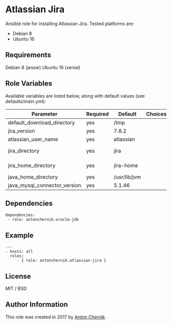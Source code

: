 Atlassian Jira
=========

Ansible role for installing Atlassian Jira. Tested platforms are:
* Debian 8
* Ubuntu 16


Requirements
------------

Debian 8 (jessie)
Ubuntu 16 (xenial)


Role Variables
--------------

Available variables are listed below, along with default values (see defaults/main.yml):

| Parameter | Required | Default | Choices | Comments |
| ------------- | ------------- | ------------- | ------------- | ------------- |
| default_download_directory | yes | /tmp | | Sets directory where files will be downloaded |
| jira_version  | yes | 7.8.2 | | Sets Atlassian Jira version for installing  |
| atlassian_user_name | yes  | atlassian | | Sets Jira system user to run with /sbin/nologin |
| jira_directory | yes  | jira | | Sets Jira directory name. Example /home/[:atlassian_user_name]/[:jira_directory] |
| jira_home_directory | yes  | jira-home | | Sets Jira directory for all file. Example /home/[:atlassian_user_name]/[:jira_home_directory] |
| java_home_directory | yes  | /usr/lib/jvm | | Sets path to JAVA_HOME |
| java_mysql_connector_version | yes  | 5.1.46 | | Sets version for MySQL java connector |





Dependencies
------------

    dependencies:
     - role: antonchernik.oracle-jdk

Example 
----------------
    ---
    - hosts: all
      roles:
         - { role: antonchernik.atlassian-jira }

License
-------

MIT / BSD

Author Information
------------------

This role was created in 2017 by [Anton Chernik](https://github.com/antonchernik).

